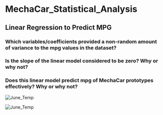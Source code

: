 # MechaCar_Statistical_Analysis

## Linear Regression to Predict MPG


### Which variables/coefficients provided a non-random amount of variance to the mpg values in the dataset?


### Is the slope of the linear model considered to be zero? Why or why not?


### Does this linear model predict mpg of MechaCar prototypes effectively? Why or why not?



![June_Temp](/MechaCar_Statistical_Analysis/Images/Deliverable_1_Linear_regression.PNG)

![June_Temp](/Resources/June_temp_analysis.PNG)

